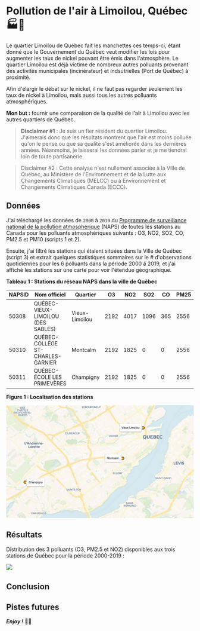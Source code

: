 Pollution de l'air à Limoilou, Québec 🏭💨
================================================================================

Le quartier Limoilou de Québec fait les manchettes ces temps-ci, étant donné que le Gouvernement du Québec veut modifier les lois pour augmenter les taux de nickel pouvant être émis dans l'atmosphère. Le quartier Limoilou est déjà victime de nombreux autres polluants provenant des activités municipales (incinérateur) et indsutrielles (Port de Québec) à proximité.

Afin d'élargir le débat sur le nickel, il ne faut pas regarder seulement les taux de nickel à Limoilou, mais aussi tous les autres polluants atmosphériques. 

__Mon but :__ fournir une comparaison de la qualité de l'air à Limoilou avec les autres quartiers de Québec. 

> __Disclaimer #1__ : Je suis un fier résident du quartier Limoilou. J'aimerais donc que les résultats montrent que l'air est moins polluée qu'on le pense ou que sa qualité s'est améliorée dans les dernières années. Néanmoins, je laisserai les données parler et je me tiendrai loin de toute partisanerie.

> Disclaimer #2 : Cette analyse n'est nullement associée à la Ville de Québec, au Ministère de l'Environnement et de la Lutte aux Changements Climatiques (MELCC) ou à Environnement et Changements Climatiques Canada (ECCC).


Données
--------------------------------------------------------------------------------

J'ai téléchargé les données de `2000` à `2019` du [Programme de surveillance national de la pollution atmosphérique](https://data.ec.gc.ca/data/air/monitor/national-air-pollution-surveillance-naps-program/?lang=fr) (NAPS) de toutes les stations au Canada pour les polluants atmosphériques suivants : O3, NO2, SO2, CO, PM2.5 et PM10 (scripts 1 et 2). 

Ensuite, j'ai filtré les stations qui étaient situées dans la Ville de Québec (script 3) et extrait quelques statistiques sommaires sur le # d'observations quotidiennes pour les 6 polluants dans la période 2000 à 2019, et j'ai affiché les stations sur une carte pour voir l'étendue géographique.

__Tableau 1 : Stations du réseau NAPS dans la ville de Québec__

| NAPSID| Nom officiel                      | Quartier      |   O3|  NO2|  SO2|  CO| PM25| PM10|
|-------|-----------------------------------|---------------|-----|-----|-----|----|-----|-----|
|  50308|QUÉBEC-VIEUX-LIMOILOU (DES SABLES) |Vieux-Limoilou | 2192| 4017| 1096| 365| 2556|    0|
|  50310|QUÉBEC- COLLÈGE ST-CHARLES-GARNIER |Montcalm       | 2192| 1825|    0|   0| 2556|    0|
|  50311|QUÉBEC-ÉCOLE LES PRIMEVÈRES        |Champigny      | 2192| 1825|    0|   0| 2556|    0|

__Figure 1 : Localisation des stations__

![](out/maps_naps_stations_qc.jpg)


Résultats
--------------------------------------------------------------------------------

Distribution des 3 polluants (O3, PM2.5 et NO2) disponibles aux trois stations de Québec pour la période 2000-2019 :

![](out/boxplots.png)


Conclusion
--------------------------------------------------------------------------------



Pistes futures
--------------------------------------------------------------------------------




___Enjoy !___ ✌🏻